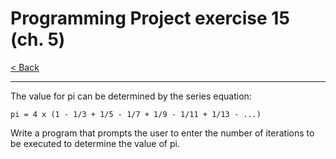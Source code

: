 # Programming Project exercise 15 (ch. 5)

[< Back](../README.md)

---

The value for pi can be determined by the series equation:

`pi = 4 x (1 - 1/3 + 1/5 - 1/7 + 1/9 - 1/11 + 1/13 - ...)`

Write a program that prompts the user to enter the number of iterations to be executed to determine the value of pi.
